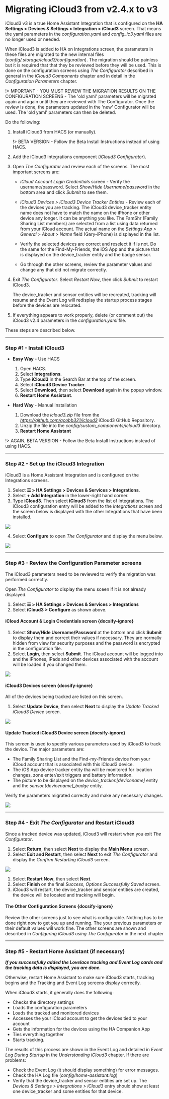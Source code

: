 # Migrating iCloud3 from v2.4.x to v3

iCloud3 v3 is a true Home Assistant Integration that is configured on the **HA Settings > Devices & Settings > Integration > iCloud3** screen. That means the yaml parameters in the *configuration.yaml* and *config_ic3.yaml* files are no longer used or needed. 

When iCloud3 is added to HA on Integrations screen, the parameters in these files are migrated to the new internal files (*config/.storage/icloud3/configuration*). The migration should be painless but it is required that that they be reviewed before they will be used. This is done on the configuration screens using *The Configurator* described in general in the *iCloud3 Components* chapter and in detail in the *Configuration Parameters* chapter.

!> MPORTANT - YOU MUST REVIEW THE MIGRATION RESULTS ON THE CONFIGURATION SCREENS - The 'old yaml' parameters will be migrated again and again until they are reviewed with The Configurator. Once the review is done, the parameters updated in the 'new' Configurator will be used. The 'old yaml' parameters can then be deleted.

Do the following:
1. Install iCloud3 from HACS (or manually).

   !> BETA VERSION - Follow the Beta Install Instructions instead of using HACS.

2. Add the iCloud3 integrations component (*iCloud3 Configurator*). 

3. Open *The Configurator* and review each of the screens. The most important screens are:
   - *iCloud Account Login Credentials* screen - Verify the username/password. Select *Show/Hide Username/password* in the bottom area and click *Submit* to see them.
   - *iCloud3 Devices > iCloud3 Device Tracker Entities* - Review each of the devices you are tracking. The iCloud3 device_tracker entity name does not have to match the name on the iPhone or other device any longer. It can be anything you like. The FamShr (Family Sharing List members) are selected from a list using data returned from your iCloud account. The actual name on the *Settings App > General > About > Name* field (Gary-iPhone) is displayed in the list. 
   - Verify the selected devices are correct and reselect it if is not. Do the same for the Find-My-Friends, the iOS App and the picture that is displayed on the device_tracker entity and the badge sensor.

   - Go through the other screens, review the parameter values and change any that did not migrate correctly.

4. Exit *The Configurator*. Select *Restart Now*, then click *Submit* to restart iCloud3.

   The device_tracker and sensor entities will be recreated, tracking will resume and the Event Log will redisplay the startup process stages before the devices are relocated.

5. If everything appears to work properly, delete (or comment out) the iCloud3 v2.4 parameters in the *configuration.yaml* file.

These steps are described below.




------
### Step #1 - Install iCloud3

- **Easy Way** -  Use HACS
  1. Open HACS.
  2. Select **Integrations**.
  3. Type **iCloud3** in the Search Bar at the top of the screen. 
  4. Select **iCloud3 Device Tracker**.
  5. Select **Download**, then select **Download** again in the popup window.
  6. **Restart Home Assistant**.

- **Hard Way** - Manual Installation
  1. Download the *icloud3.zip* file from the *https://github.com/gcobb321/icloud3* iCloud3 GitHub Repository.
  2. Unzip the file into the *config/sustom_components/icloud3* directory.
  3. **Restart Home Assistant**

!> AGAIN, BETA VERSION - Follow the Beta Install Instructions instead of using HACS.


------
### Step #2 - Set up the iCloud3 Integration

iCloud3 is a Home Assistant Integration and is configured on the Integrations screens.

1. Select **☰ > HA Settings > Devices & Services > Integrations**.
2. Select **+ Add Integration** in the lower-right hand corner.
3. Type **iCloud3**. Then select **iCloud3** from the list of Integrations. 
   The iCloud3 configuration entry will be added to the *Integrations* screen and the screen below is displayed with the other Integrations that have been installed.

![](../images/cf-configurator.png)

4. Select **Configure** to open *The Configurator* and display the menu below. 

![](../images/cf-menu-1.png)


------
### Step #3 - Review the Configuration Parameter screens

The iCloud3 parameters need to be reviewed to verify the migration was performed correctly.

Open *The Configurator* to display the menu sceen if it is not already displayed.

1. Select **☰ > HA  Settings > Devices & Services > Integrations**
2. Select **iCloud3 > Configure** as shown above.


#### iCloud Account & Login Credentials screen  {docsify-ignore}

1. Select **Show/Hide Username/Password** at the bottom and click **Submit** to display them and correct their values if necessary. They are normally hidden from view for security purposes and the password is encrypted in the configuration file.
2. Select **Login**, then select **Submit**.  The iCloud account will be logged into and the iPhones, iPads and other devices associated with the account will be loaded if you changed them.

![](../images/cf-acct-login.png)



#### iCloud3 Devices screen  {docsify-ignore}

All of the devices being tracked are listed on this screen. 

1. Select **Update Device**, then select **Next** to display the *Update Tracked iCloud3 Device* screen.

![](../images/cf-device-list.png)


#### Update Tracked iCloud3 Device screen  {docsify-ignore}

This screen is used to specify various parameters used by iCloud3 to track the device. The major parameters are:
- The Family Sharing List and the Find-my-Friends device from your iCloud account that is associated with this iCloud3 device.
- The iOS App device tracker entity tha will be monitored for location changes, zone enter/exit triggers and battery information.
- The picture to be displayed on the *device_tracker.[devicename]* entity and the *sensor.[devicename]_badge* entity.

Verify the parameters migrated correctly and make any necessary changes.

![](../images/cf-device-update.png)


-----

### Step #4 - Exit *The Configurator* and Restart iCloud3

Since a tracked device was updated, iCloud3 will restart when you exit *The Configurator*.

1. Select **Return**, then select **Next** to display the **Main Menu** screen.
2. Select **Exit and Restart**, then select **Next** to exit *The Configurator* and display the *Confirm Restarting iCloud3* screen.

![](../images/cf-confirm-ic3-restart.png)

1. Select **Restart Now**, then select **Next**.
2. Select **Finish** on the final *Success, Options Successfully Saved* screen.
3. iCloud3 will restart, the device_tracker and sensor entities are created, the device will be located and tracking will begin.


#### The Other Configuration Screens  {docsify-ignore}

Review the other screens just to see what is configurable. Nothing has to be done right now to get you up and running. The your previous parameters or their default values will work fine. The other screens are shown and described in *Configuring iCloud3 using The Configurator* in the next chapter


------
### Step #5 - Restart Home Assistant (if necessary)

***If you successfully added the Lovelace tracking and Event Log cards and the tracking data is displayed, you are done.***

Otherwise, restart  Home Assistant to make sure iCloud3 starts, tracking begins and the Tracking and Event Log screens display correctly. 

When iCloud3 starts, it generally does the following:

- Checks the directory settings
- Loads the configuration parameters
- Loads the tracked and monitored devices
- Accesses the your iCloud account to get the devices tied to your account
- Gets the information for the devices using the HA Companion App
- Ties everything together
- Starts tracking. 

The results of this process are shown in the Event Log and detailed in *Event Log During Startup* in the *Understanding iCloud3* chapter. If there are problems:

- Check the Event Log (it should display something) for error messages.
- Check the HA Log file (*config/home-assistant.log*)
- Verify that the device_tracker and sensor entities are set up. The *Devices & Settings > Integrations > iCloud3* entry should show at least one device_tracker and some entities for that device.

